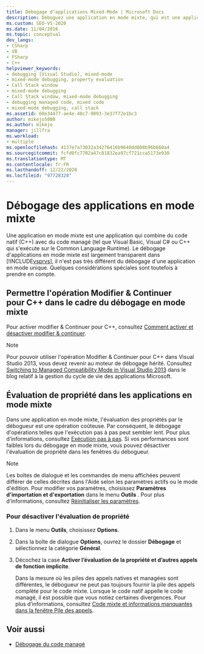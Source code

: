 ```yaml
---
title: Débogage d’applications Mixed-Mode | Microsoft Docs
description: Déboguez une application en mode mixte, qui est une application qui combine du code natif avec du code managé qui s’exécute sur le common language runtime, dans Visual Studio.
ms.custom: SEO-VS-2020
ms.date: 11/04/2016
ms.topic: conceptual
dev_langs:
- CSharp
- VB
- FSharp
- C++
helpviewer_keywords:
- debugging [Visual Studio], mixed-mode
- mixed-mode debugging, property evaluation
- Call Stack window
- mixed-mode debugging
- Call Stack window, mixed-mode debugging
- debugging managed code, mixed code
- mixed-mode debugging, call stack
ms.assetid: 60e34477-ae4e-48c7-9093-3e37f72e1bc3
author: mikejo5000
ms.author: mikejo
manager: jillfra
ms.workload:
- multiple
ms.openlocfilehash: 4137e7a73032a34276416b9640dd608b96b660a4
ms.sourcegitcommit: fcfd0fc7702a47c81832ea97cf721cca5173e930
ms.translationtype: MT
ms.contentlocale: fr-FR
ms.lasthandoff: 12/22/2020
ms.locfileid: "97728328"
---
```

# <a name="debugging-mixed-mode-applications"></a>Débogage des applications en mode mixte
Une application en mode mixte est une application qui combine du code natif (C++) avec du code managé (tel que Visual Basic, Visual C# ou C++ qui s'exécute sur le Common Language Runtime). Le débogage d'applications en mode mixte est largement transparent dans [!INCLUDE[vsprvs](../code-quality/includes/vsprvs_md.md)], il n'est pas très différent du débogage d'une application en mode unique. Quelques considérations spéciales sont toutefois à prendre en compte.

## <a name="enable-c-edit-and-continue-in-mixed-mode-debugging"></a>Permettre l'opération Modifier &amp; Continuer pour C++ dans le cadre du débogage en mode mixte

Pour activer modifier & Continuer pour C++, consultez [Comment activer et désactiver modifier & continuer](../debugger/how-to-enable-and-disable-edit-and-continue.md).

> [!NOTE]
> Pour pouvoir utiliser l'opération Modifier &amp; Continuer pour C++ dans Visual Studio 2013, vous devez revenir au moteur de débogage hérité. Consultez [Switching to Managed Compatibility Mode in Visual Studio 2013](https://devblogs.microsoft.com/devops/switching-to-managed-compatibility-mode-in-visual-studio-2013/) dans le blog relatif à la gestion du cycle de vie des applications Microsoft.

## <a name="property-evaluation-in-mixed-mode-applications"></a>Évaluation de propriété dans les applications en mode mixte
 Dans une application en mode mixte, l'évaluation des propriétés par le débogueur est une opération coûteuse. Par conséquent, le débogage d'opérations telles que l'exécution pas à pas peut sembler lent. Pour plus d’informations, consultez [Exécution pas à pas](/previous-versions/visualstudio/visual-studio-2010/ek13f001(v=vs.100)). Si vos performances sont faibles lors du débogage en mode mixte, vous pouvez désactiver l'évaluation de propriété dans les fenêtres du débogueur.

> [!NOTE]
> Les boîtes de dialogue et les commandes de menu affichées peuvent différer de celles décrites dans l'Aide selon les paramètres actifs ou le mode d'édition. Pour modifier vos paramètres, choisissez **Paramètres d'importation et d'exportation** dans le menu **Outils** . Pour plus d’informations, consultez [Réinitialiser les paramètres](../ide/environment-settings.md#reset-settings).

### <a name="to-turn-off-property-evaluation"></a>Pour désactiver l'évaluation de propriété

1. Dans le menu **Outils**, choisissez **Options**.

2. Dans la boîte de dialogue **Options**, ouvrez le dossier **Débogage** et sélectionnez la catégorie **Général**.

3. Décochez la case **Activer l’évaluation de la propriété et d’autres appels de fonction implicite**.

   Dans la mesure où les piles des appels natives et managées sont différentes, le débogueur ne peut pas toujours fournir la pile des appels complète pour le code mixte. Lorsque le code natif appelle le code managé, il est possible que vous notiez certaines divergences. Pour plus d’informations, consultez [Code mixte et informations manquantes dans la fenêtre Pile des appels](../debugger/mixed-code-and-missing-information-in-the-call-stack-window.md).

## <a name="see-also"></a>Voir aussi

- [Débogage du code managé](../debugger/debugging-managed-code.md)